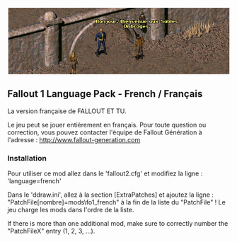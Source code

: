 <p align="center"><img src="fo1_french.png" alt="Fallout 1 French"/></p>

Fallout 1 Language Pack - French / Français
------------------

La version française de FALLOUT ET TU.

Le jeu peut se jouer entièrement en français. Pour toute question ou correction, vous pouvez contacter l'équipe de Fallout Génération à l'adresse : http://www.fallout-generation.com

### Installation
Pour utiliser ce mod allez dans le 'fallout2.cfg' et modifiez la ligne : 'language=french'

Dans le 'ddraw.ini', allez à la section [ExtraPatches] et ajoutez la ligne :
"PatchFile[nombre]=mods\fo1_french" à la fin de la liste du "PatchFile" !
Le jeu charge les mods dans l'ordre de la liste.

If there is more than one additional mod, make sure to correctly number the "PatchFileX" entry (1, 
2, 3, ...).
